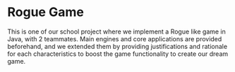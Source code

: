 # Rogue Game
This is one of our school project where we implement
a Rogue like game in Java, with 2 teammates.
Main engines and core applications are provided 
beforehand, and we extended them by providing justifications
and rationale for each characteristics to boost the game
functionality to create our dream game.
